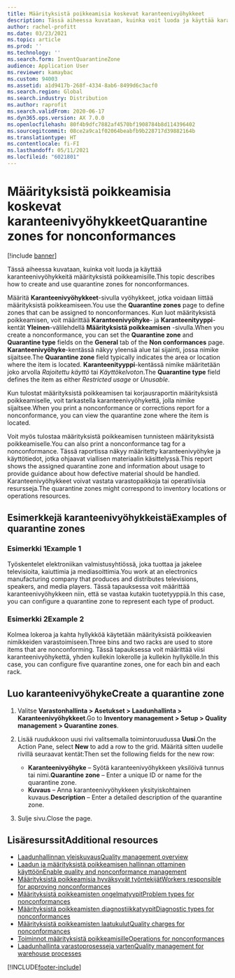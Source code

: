 ```yaml
---
title: Määrityksistä poikkeamisia koskevat karanteenivyöhykkeet
description: Tässä aiheessa kuvataan, kuinka voit luoda ja käyttää karanteenivyöhykkeitä määrityksistä poikkeamisille.
author: rachel-profitt
ms.date: 03/23/2021
ms.topic: article
ms.prod: ''
ms.technology: ''
ms.search.form: InventQuarantineZone
audience: Application User
ms.reviewer: kamaybac
ms.custom: 94003
ms.assetid: a1d9417b-268f-4334-8ab6-8499d6c3acf0
ms.search.region: Global
ms.search.industry: Distribution
ms.author: raprofit
ms.search.validFrom: 2020-06-17
ms.dyn365.ops.version: AX 7.0.0
ms.openlocfilehash: 80f4b9dfc7882af4570bf1908784b8d114396402
ms.sourcegitcommit: 08ce2a9ca1f02064beabfb9b228717d39882164b
ms.translationtype: HT
ms.contentlocale: fi-FI
ms.lasthandoff: 05/11/2021
ms.locfileid: "6021801"
---
```

# <a name="quarantine-zones-for-nonconformances"></a><span data-ttu-id="3aefe-103">Määrityksistä poikkeamisia koskevat karanteenivyöhykkeet</span><span class="sxs-lookup"><span data-stu-id="3aefe-103">Quarantine zones for nonconformances</span></span>

[!include [banner](../includes/banner.md)]

<span data-ttu-id="3aefe-104">Tässä aiheessa kuvataan, kuinka voit luoda ja käyttää karanteenivyöhykkeitä määrityksistä poikkeamisille.</span><span class="sxs-lookup"><span data-stu-id="3aefe-104">This topic describes how to create and use quarantine zones for nonconformances.</span></span>

<span data-ttu-id="3aefe-105">Määritä **Karanteenivyöhykkeet**-sivulla vyöhykkeet, jotka voidaan liittää määrityksistä poikkeamiseen.</span><span class="sxs-lookup"><span data-stu-id="3aefe-105">You use the **Quarantine zones** page to define zones that can be assigned to nonconformances.</span></span> <span data-ttu-id="3aefe-106">Kun luot määrityksistä poikkeamisen, voit määrittää **Karanteenivyöhyke**- ja **Karanteenityyppi**-kentät **Yleinen**-välilehdellä **Määrityksistä poikkeamisen** -sivulla.</span><span class="sxs-lookup"><span data-stu-id="3aefe-106">When you create a nonconformance, you can set the **Quarantine zone** and **Quarantine type** fields on the **General** tab of the **Non conformances** page.</span></span> <span data-ttu-id="3aefe-107">**Karanteenivyöhyke**-kentässä näkyy yleensä alue tai sijainti, jossa nimike sijaitsee.</span><span class="sxs-lookup"><span data-stu-id="3aefe-107">The **Quarantine zone** field typically indicates the area or location where the item is located.</span></span> <span data-ttu-id="3aefe-108">**Karanteenityyppi**-kentässä nimike määritetään joko arvolla *Rajoitettu käyttö* tai *Käyttökelvoton*.</span><span class="sxs-lookup"><span data-stu-id="3aefe-108">The **Quarantine type** field defines the item as either *Restricted usage* or *Unusable*.</span></span>

<span data-ttu-id="3aefe-109">Kun tulostat määrityksistä poikkeamisen tai korjausraportin määrityksistä poikkeamiselle, voit tarkastella karanteenivyöhykettä, jolla nimike sijaitsee.</span><span class="sxs-lookup"><span data-stu-id="3aefe-109">When you print a nonconformance or corrections report for a nonconformance, you can view the quarantine zone where the item is located.</span></span>

<span data-ttu-id="3aefe-110">Voit myös tulostaa määrityksistä poikkeamisen tunnisteen määrityksistä poikkeamiselle.</span><span class="sxs-lookup"><span data-stu-id="3aefe-110">You can also print a nonconformance tag for a nonconformance.</span></span> <span data-ttu-id="3aefe-111">Tässä raportissa näkyy määritetty karanteenivyöhyke ja käyttötiedot, jotka ohjaavat viallisen materiaalin käsittelyssä.</span><span class="sxs-lookup"><span data-stu-id="3aefe-111">This report shows the assigned quarantine zone and information about usage to provide guidance about how defective material should be handled.</span></span> <span data-ttu-id="3aefe-112">Karanteenivyöhykkeet voivat vastata varastopaikkoja tai operatiivisia resursseja.</span><span class="sxs-lookup"><span data-stu-id="3aefe-112">The quarantine zones might correspond to inventory locations or operations resources.</span></span>

## <a name="examples-of-quarantine-zones"></a><span data-ttu-id="3aefe-113">Esimerkkejä karanteenivyöhykkeistä</span><span class="sxs-lookup"><span data-stu-id="3aefe-113">Examples of quarantine zones</span></span>

### <a name="example-1"></a><span data-ttu-id="3aefe-114">Esimerkki 1</span><span class="sxs-lookup"><span data-stu-id="3aefe-114">Example 1</span></span>

<span data-ttu-id="3aefe-115">Työskentelet elektroniikan valmistusyhtiössä, joka tuottaa ja jakelee televisioita, kaiuttimia ja mediasoittimia.</span><span class="sxs-lookup"><span data-stu-id="3aefe-115">You work at an electronics manufacturing company that produces and distributes televisions, speakers, and media players.</span></span> <span data-ttu-id="3aefe-116">Tässä tapauksessa voit määrittää karanteenivyöhykkeen niin, että se vastaa kutakin tuotetyyppiä.</span><span class="sxs-lookup"><span data-stu-id="3aefe-116">In this case, you can configure a quarantine zone to represent each type of product.</span></span>

### <a name="example-2"></a><span data-ttu-id="3aefe-117">Esimerkki 2</span><span class="sxs-lookup"><span data-stu-id="3aefe-117">Example 2</span></span>

<span data-ttu-id="3aefe-118">Kolmea lokeroa ja kahta hyllykköä käytetään määrityksistä poikkeavien nimikkeiden varastoimiseen.</span><span class="sxs-lookup"><span data-stu-id="3aefe-118">Three bins and two racks are used to store items that are nonconforming.</span></span> <span data-ttu-id="3aefe-119">Tässä tapauksessa voit määrittää viisi karanteenivyöhykettä, yhden kullekin lokerolle ja kullekin hyllykölle.</span><span class="sxs-lookup"><span data-stu-id="3aefe-119">In this case, you can configure five quarantine zones, one for each bin and each rack.</span></span>

## <a name="create-a-quarantine-zone"></a><span data-ttu-id="3aefe-120">Luo karanteenivyöhyke</span><span class="sxs-lookup"><span data-stu-id="3aefe-120">Create a quarantine zone</span></span>

1. <span data-ttu-id="3aefe-121">Valitse **Varastonhallinta \> Asetukset \> Laadunhallinta \> Karanteenivyöhykkeet**.</span><span class="sxs-lookup"><span data-stu-id="3aefe-121">Go to **Inventory management \> Setup \> Quality management \> Quarantine zones**.</span></span>
1. <span data-ttu-id="3aefe-122">Lisää ruudukkoon uusi rivi valitsemalla toimintoruudussa **Uusi**.</span><span class="sxs-lookup"><span data-stu-id="3aefe-122">On the Action Pane, select **New** to add a row to the grid.</span></span> <span data-ttu-id="3aefe-123">Määritä sitten uudelle rivillä seuraavat kentät:</span><span class="sxs-lookup"><span data-stu-id="3aefe-123">Then set the following fields for the new row:</span></span>

    - <span data-ttu-id="3aefe-124">**Karanteenivyöhyke** – Syötä karanteenivyöhykkeen yksilöivä tunnus tai nimi.</span><span class="sxs-lookup"><span data-stu-id="3aefe-124">**Quarantine zone** – Enter a unique ID or name for the quarantine zone.</span></span>
    - <span data-ttu-id="3aefe-125">**Kuvaus** – Anna karanteenivyöhykkeen yksityiskohtainen kuvaus.</span><span class="sxs-lookup"><span data-stu-id="3aefe-125">**Description** – Enter a detailed description of the quarantine zone.</span></span>

1. <span data-ttu-id="3aefe-126">Sulje sivu.</span><span class="sxs-lookup"><span data-stu-id="3aefe-126">Close the page.</span></span>

## <a name="additional-resources"></a><span data-ttu-id="3aefe-127">Lisäresurssit</span><span class="sxs-lookup"><span data-stu-id="3aefe-127">Additional resources</span></span>

- [<span data-ttu-id="3aefe-128">Laadunhallinnan yleiskuvaus</span><span class="sxs-lookup"><span data-stu-id="3aefe-128">Quality management overview</span></span>](quality-management-processes.md)
- [<span data-ttu-id="3aefe-129">Laadun ja määrityksistä poikkeamisen hallinnan ottaminen käyttöön</span><span class="sxs-lookup"><span data-stu-id="3aefe-129">Enable quality and nonconformance management</span></span>](enable-quality-management.md)
- [<span data-ttu-id="3aefe-130">Määrityksistä poikkeamisia hyväksyvät työntekijät</span><span class="sxs-lookup"><span data-stu-id="3aefe-130">Workers responsible for approving nonconformances</span></span>](quality-responsible-workers.md)
- [<span data-ttu-id="3aefe-131">Määrityksistä poikkeamisten ongelmatyypit</span><span class="sxs-lookup"><span data-stu-id="3aefe-131">Problem types for nonconformances</span></span>](quality-quarantine-zones.md)
- [<span data-ttu-id="3aefe-132">Määrityksistä poikkeamisten diagnostiikkatyypit</span><span class="sxs-lookup"><span data-stu-id="3aefe-132">Diagnostic types for nonconformances</span></span>](quality-diagnostic-types.md)
- [<span data-ttu-id="3aefe-133">Määrityksistä poikkeamisten laatukulut</span><span class="sxs-lookup"><span data-stu-id="3aefe-133">Quality charges for nonconformances</span></span>](quality-charges.md)
- [<span data-ttu-id="3aefe-134">Toiminnot määrityksistä poikkeamisille</span><span class="sxs-lookup"><span data-stu-id="3aefe-134">Operations for nonconformances</span></span>](quality-operations.md)
- [<span data-ttu-id="3aefe-135">Laadunhallinta varastoprosesseja varten</span><span class="sxs-lookup"><span data-stu-id="3aefe-135">Quality management for warehouse processes</span></span>](quality-management-for-warehouses-processes.md)

[!INCLUDE[footer-include](../../includes/footer-banner.md)]
